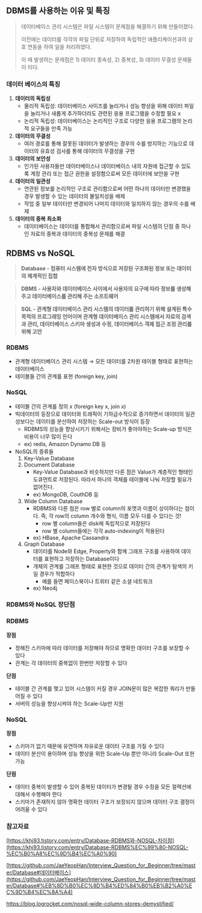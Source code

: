 ## DBMS를 사용하는 이유 및 특징

> 데이터베이스 관리 시스템은 파일 시스템이 문제점을 해결하기 위해 만들어졌다.
>
> 이전에는 데이터를 각각의 파일 단위로 저장하여 독립적인 애플리케이션과의 상호 연동을 하여 일을 처리하였다.
>
> 이 때 발생하는 문제점은 1) 데이터 종속성, 2) 중복성, 3) 데이터 무결성 문제들이 이다.

### 데이터 베이스의 특징

1. **데이터의 독립성**
   - 물리적 독립성: 데이터베이스 사이즈를 늘리거나 성능 향상을 위해 데이터 파일을 늘리거나 새롭게 추가하더라도 관련된 응용 프로그램을 수정할 필요 x
   - 논리적 독립성: 데이터베이스는 논리적인 구조로 다양한 응용 프로그램의 논리적 요구들을 만족 가능
2. **데이터의 무결성**
   - 여러 경로를 통해 잘못된 데이터가 발생하는 경우의 수를 방지하는 기능으로 데이터의 유효성 검사를 통해 데이터의 무결성을 구현
3. **데이터의 보안성**
   - 인가된 사용자들만 데이터베이스나 데이터베이스 내의 자원에 접근할 수 있도록 계정 관리 또는 접근 권한을 설정함으로써 모든 데이터에 보안을 구현
4. **데이터의 일관성**
   - 연관된 정보를 논리적인 구조로 관리함으로써 어떤 하나의 데이터만 변경했을 경우 발생할 수 있는 데이터의 불일치성을 배제
   - 작업 중 일부 데이터만 변경되어 나머지 데이터와 일치하지 않는 경우의 수를 배제
5. **데이터의 중복 최소화**
   - 데이터베이스는 데이터를 통합해서 관리함으로써 파일 시스템의 단점 중 하나인 자료의 중복과 데이터의 중복성 문제를 해결

## RDBMS vs NoSQL

> **Database - 컴퓨터 시스템에 전자 방식으로 저장된 구조화된 정보 또는 데이터의 체계적인 집합**

> **DBMS - 사용자와 데이터베이스 사이에서 사용자의 요구에 따라 정보를 생성해 주고 데이터베이스를 관리해 주는 소프트웨어**

> **SQL - 관계형 데이터베이스 관리 시스템의 데이터를 관리하기 위해 설계된 특수 목적의 프로그래밍 언어이며 관계형 데이터베이스 관리 시스템에서 자료의 검색과 관리, 데이터베이스 스키마 생성과 수정, 데이터베이스 객체 접근 조정 관리를 위해 고안**

### RDBMS

- 관계형 데이터베이스 관리 시스템 → 모든 데이터를 2차원 테이블 형태로 표현하는 데이터베이스
- 테이블들 간의 관계를 표현 (foreign key, join)

### NoSQL

- 테이블 간의 관계를 정의 x (foreign key x, join x)
- 빅데이터의 등장으로 데이터와 트래픽이 기하급수적으로 증가하면서 데이터의 일관성보다는 데이터를 분산하여 저장하는 Scale-out 방식이 등장
  - RDBMS의 성능을 향상시키기 위해서는 장비가 좋아야하는 Scale-up 방식은 비용이 너무 많이 든다
  - ex) redis, Amazon Dynamo DB 등
- NoSQL의 종류들
  1. Key-Value Database
  2. Document Database
     - Key-Value Database과 비슷하지만 다른 점은 Value가 계층적인 형태인 도큐먼트로 저장된다. 따라서 하나의 객체를 테이블에 나눠 저장할 필요가 없어진다.
     - ex) MongoDB, CouthDB 등
  3. Wide Column Database
     - RDBMS와 다른 점은 row 별로 column의 포맷과 이름이 상이하다는 점이다. 즉, 각 row의 column 개수와 형식, 이름 모두 다를 수 있다는 것!
       - row 별 column들은 disk에 독립적으로 저장된다
       - row 별 column들에는 각각 auto-indexing이 적용된다
     - ex) HBase, Apache Cassandra
  4. Graph Database
     - 데이터를 Node와 Edge, Property와 함께 그래프 구조를 사용하여 데이터를 표현하고 저장하는 Database이다
     - 개체의 관계를 그래프 형태로 표현한 것으로 데이터 간의 관계가 탐색의 키일 경우가 적합하다
       - 예를 들면 페이스북이나 트위터 같은 소셜 네트워크
     - ex) Neo4j

### RDBMS와 NoSQL 장단점

### RDBMS

**장점**

- 정해진 스키마에 따라 데이터를 저장해야 하므로 명확한 데이터 구조를 보장할 수 있다
- 관계는 각 데이터의 중복없이 한번만 저장할 수 있다

**단점**

- 테이블 간 관계를 맺고 있어 시스템이 커질 경우 JOIN문이 많은 복잡한 쿼리가 만들어질 수 있다
- 서버의 성능을 향상시켜야 하는 Scale-Up만 지원

### NoSQL

**장점**

- 스키마가 없기 때문에 유연하며 자유로운 데이터 구조를 가질 수 있다
- 데이터 분산이 용이하며 성능 향상을 위한 Scale-Up 뿐만 아니라 Scale-Out 또한 가능

**단점**

- 데이터 중복이 발생할 수 있어 중복된 데이터가 변경될 경우 수정을 모든 컬렉션에 대해서 수행해야 한다
- 스키마가 존재하지 않아 명확한 데이터 구조가 보장되지 않으며 데이터 구조 결정이 어려울 수 있다

### 참고자료

[https://khj93.tistory.com/entry/Database-RDBMS와-NOSQL-차이점](https://khj93.tistory.com/entry/Database-RDBMS%EC%99%80-NOSQL-%EC%B0%A8%EC%9D%B4%EC%A0%90)

[https://github.com/JaeYeopHan/Interview_Question_for_Beginner/tree/master/Database#데이터베이스](https://github.com/JaeYeopHan/Interview_Question_for_Beginner/tree/master/Database#%EB%8D%B0%EC%9D%B4%ED%84%B0%EB%B2%A0%EC%9D%B4%EC%8A%A4)

https://blog.logrocket.com/nosql-wide-column-stores-demystified/

